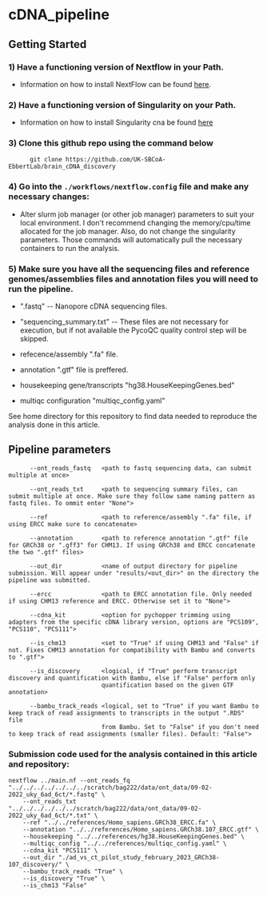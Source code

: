 # cDNA_pipeline

## Getting Started

### 1) Have a functioning version of Nextflow in your Path.

- Information on how to install NextFlow can be found [here](https://www.nextflow.io/docs/latest/getstarted.html).
          
### 2) Have a functioning version of Singularity on your Path.

- Information on how to install Singularity cna be found [here](https://docs.sylabs.io/guides/3.0/user-guide/installation.html)
          
          
### 3) Clone this github repo using the command below

          git clone https://github.com/UK-SBCoA-EbbertLab/brain_cDNA_discovery


### 4) Go into the `./workflows/nextflow.config` file and make any necessary changes:

- Alter slurm job manager (or other job manager) parameters to suit your local environment. I don't recommend changing the memory/cpu/time allocated 
for the job manager. Also, do not change the singularity parameters. Those commands will automatically pull the necessary containers to run the analysis.
        

          
### 5) Make sure you have all the sequencing files and reference genomes/assemblies files and annotation files you will need to run the pipeline.
          
- ".fastq" -- Nanopore cDNA sequencing files.

- "sequencing_summary.txt" -- These files are not necessary for execution, but if not available the PycoQC quality control step will be skipped.

- refecence/assembly ".fa" file.

- annotation ".gtf" file is preffered.

- housekeeping gene/transcripts "hg38.HouseKeepingGenes.bed"

- multiqc configuration "multiqc_config.yaml"

See home directory for this repository to find data needed to reproduce the analysis done in this article.


## Pipeline parameters

          --ont_reads_fastq   <path to fastq sequencing data, can submit multiple at once>
          
          --ont_reads_txt     <path to sequencing summary files, can submit multiple at once. Make sure they follow same naming pattern as fastq files. To ommit enter "None">
          
          --ref               <path to reference/assembly ".fa" file, if using ERCC make sure to concatenate>
  
          --annotation        <path to reference annotation ".gtf" file for GRCh38 or ".gff3" for CHM13. If using GRCh38 and ERCC concatenate the two ".gtf" files>
  
          --out_dir           <name of output directory for pipeline submission. Will appear under "results/<out_dir>" on the directory the pipeline was submitted.
  
          --ercc              <path to ERCC annotation file. Only needed if using CHM13 reference and ERCC. Otherwise set it to "None">
  
          --cdna_kit          <option for pychopper trimming using adapters from the specific cDNA library version, options are "PCS109", "PCS110", "PCS111">
  
          --is_chm13          <set to "True" if using CHM13 and "False" if not. Fixes CHM13 annotation for compatibility with Bambu and converts to ".gtf">
          
          --is_discovery      <logical, if "True" perform transcript discovery and quantification with Bambu, else if "False" perform only
                              quantification based on the given GTF annotation>
                              
          --bambu_track_reads <logical, set to "True" if you want Bambu to keep track of read assignments to transcripts in the output ".RDS" file
                              from Bambu. Set to "False" if you don't need to keep track of read assignments (smaller files). Default: "False">
  


### Submission code used for the analysis contained in this article and repository:

```
nextflow ../main.nf --ont_reads_fq "../../../../../../../scratch/bag222/data/ont_data/09-02-2022_uky_6ad_6ct/*.fastq" \
    --ont_reads_txt "../../../../../../scratch/bag222/data/ont_data/09-02-2022_uky_6ad_6ct/*.txt" \
    --ref "../../references/Homo_sapiens.GRCh38_ERCC.fa" \
    --annotation "../../references/Homo_sapiens.GRCh38.107_ERCC.gtf" \
    --housekeeping "../../references/hg38.HouseKeepingGenes.bed" \
    --multiqc_config "../../references/multiqc_config.yaml" \
    --cdna_kit "PCS111" \
    --out_dir "./ad_vs_ct_pilot_study_february_2023_GRCh38-107_discovery/" \
    --bambu_track_reads "True" \
    --is_discovery "True" \
    --is_chm13 "False"
 ```
